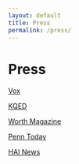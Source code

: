 ```yaml
---
layout: default
title: Press
permalink: /press/
---
```


# Press


[Vox](https://www.vox.com/technology/2023/12/14/24000435/chatbot-therapy-risks-and-potential)

[KQED](https://www.kqed.org/forum/2010101894075/how-ai-could-transform-mental-health-care)

[Worth Magazine](https://www.worth.com/how-ai-can-tackle-5-global-challenges/)

[Penn Today](https://penntoday.upenn.edu/news/who-what-why-betsy-stade-assessing-anxiety-and-depression)

[HAI News](https://hai.stanford.edu/news/blueprint-using-ai-psychotherapy)

<!---

worth magazine
second stanford write up
Vox - ohlheiser

-->


